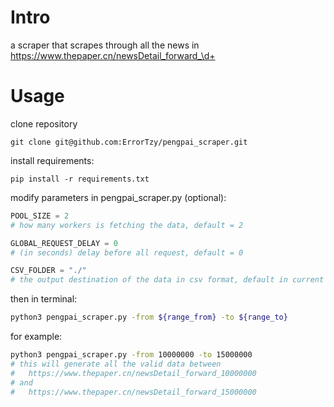# Intro

a scraper that scrapes through all the news in https://www.thepaper.cn/newsDetail_forward_\d+

# Usage

clone repository

```
git clone git@github.com:ErrorTzy/pengpai_scraper.git
```

install requirements:

```
pip install -r requirements.txt
```

modify parameters in pengpai_scraper.py (optional):
```python
POOL_SIZE = 2 
# how many workers is fetching the data, default = 2

GLOBAL_REQUEST_DELAY = 0 
# (in seconds) delay before all request, default = 0

CSV_FOLDER = "./" 
# the output destination of the data in csv format, default in current folder
```

then in terminal:
```bash
python3 pengpai_scraper.py -from ${range_from} -to ${range_to}
```

for example:
```bash
python3 pengpai_scraper.py -from 10000000 -to 15000000
# this will generate all the valid data between
#   https://www.thepaper.cn/newsDetail_forward_10000000
# and
#   https://www.thepaper.cn/newsDetail_forward_15000000
```
